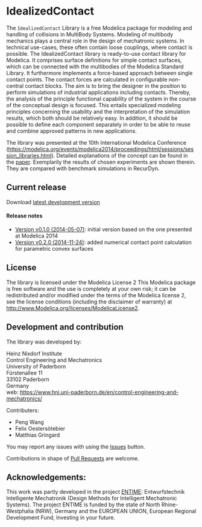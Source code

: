 IdealizedContact
================

The `IdealizedContact` Library is a free Modelica package for modeling and handling of collisions in MultiBody Systems.
Modeling of multibody mechanics plays a central role in the design of mechatronic systems. In technical use-cases, these often contain loose couplings, where contact is possible. The IdealizedContact library is ready-to-use contact library for Modelica. It comprises surface definitions for simple contact surfaces, which can be connected with the multibodies of the Modelica Standard Library. It furthermore implements a force-based approach between single contact points. The contact forces are calculated in configurable non-central contact blocks. 
The aim is to bring the designer in the position to perform simulations of industrial applications including contacts. Thereby, the analysis of the principle functional capability of the system in the course of the conceptual design is focused. This entails specialized modeling principles concerning the usability and the interpretation of the simulation results, which both should be relatively easy. In addition, it should be possible to define each component separately in order to be able to reuse and combine approved patterns in new applications.

The library was presented at the 10th International Modelica Conference (https://modelica.org/events/modelica2014/proceedings/html/sessions/session_libraries.html). 
Detailed explanations of the concept can be found in the [paper](http://dx.doi.org/10.3384/ecp14096929). Exemplarily the results of chosen experiments are shown therein. They are compared with benchmark simulations in RecurDyn. 

## Current release

Download [latest development version](../../archive/master.zip)

#### Release notes
* [Version v0.1.0 (2014-05-07)](https://github.com/oestersoetebier/IdealizedContact/archive/v0.1.0.zip): initial version based on the one presented at Modelica 2014
* [Version v0.2.0 (2014-11-24)](https://github.com/oestersoetebier/IdealizedContact/archive/v0.2.0.zip): added numerical contact point calculation for parametric convex surfaces


## License
The library is licensed under the Modelica License 2
This Modelica package is free software and the use is completely at your own risk; it can be redistributed and/or modified under the terms of the Modelica license 2, see the license conditions (including the disclaimer of warranty) at http://www.Modelica.org/licenses/ModelicaLicense2. 

## Development and contribution

The library was developed by:

Heinz Nixdorf Institute  
Control Engineering and Mechatronics  
University of Paderborn  
F&uuml;rstenallee 11  
33102 Paderborn  
Germany  
web: https://www.hni.uni-paderborn.de/en/control-engineering-and-mechatronics/

Contributers:
* Peng Wang
* Felix Oesters&ouml;tebier
* Matthias Gringard

You may report any issues with using the [Issues](../../issues) button.

Contributions in shape of [Pull Requests](../../pulls) are welcome.

## Acknowledgements: 
This work was partly developed in the project [ENTIME](http://entime.upb.de/): Entwurfstechnik Intelligente Mechatronik (Design Methods for Intelligent Mechatronic Systems). The project ENTIME is funded by the state of North Rhine-Westphalia (NRW), Germany and the EUROPEAN UNION, European Regional Development Fund, Investing in your future. 

